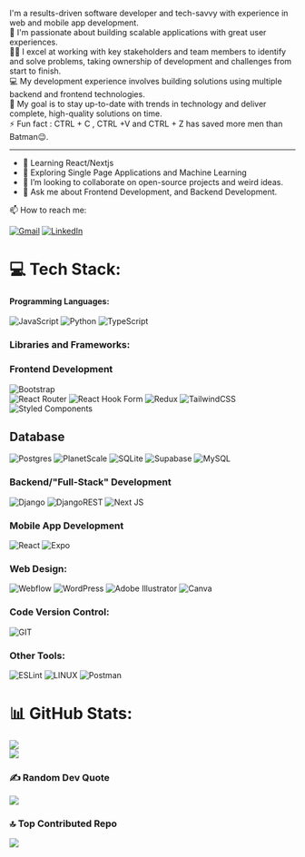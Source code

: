 I'm a results-driven software developer and tech-savvy with experience in web and mobile app development. <br>
💖 I'm passionate about building scalable applications with great user experiences.<br>
💪🏼 I excel at working with key stakeholders and team members to identify and solve problems, taking ownership of development and challenges from start to finish.<br>
💻 My development experience involves building solutions using multiple backend and frontend technologies.<br>
🎯 My goal is to stay up-to-date with trends in technology and deliver complete, high-quality solutions on time.<br>
⚡ Fun fact :  CTRL + C , CTRL +V and CTRL + Z has saved more men than Batman😉.

---
- 📝 Learning React/Nextjs 
- 🔦 Exploring Single Page Applications and Machine Learning
- 👯  I’m looking to collaborate on open-source projects and weird ideas.
- 💬  Ask me about Frontend Development, and Backend Development.

📫 How to reach me: 

[![Gmail](https://img.shields.io/badge/-GMAIL-D14836?style=for-the-badge&logo=gmail&logoColor=white)](mailto:philipobiri3.1@gmail.com)
[![LinkedIn](https://img.shields.io/badge/-LINKEDIN-0077B5?style=for-the-badge&logo=linkedin&logoColor=white)](https://www.linkedin.com/in/philipobiri/](http://www.linkedin.com/in/philipobiri))


# 💻 Tech Stack:

#### Programming Languages:
![JavaScript](https://img.shields.io/badge/javascript-%23323330.svg?style=for-the-badge&logo=javascript&logoColor=%23F7DF1E)
![Python](https://img.shields.io/badge/python-3670A0?style=for-the-badge&logo=python&logoColor=ffdd54) 
![TypeScript](https://img.shields.io/badge/typescript-%23007ACC.svg?style=for-the-badge&logo=typescript&logoColor=white) 




### Libraries and Frameworks:

### Frontend Development
![Bootstrap](https://img.shields.io/badge/bootstrap-%238511FA.svg?style=for-the-badge&logo=bootstrap&logoColor=white)  
![React Router](https://img.shields.io/badge/React_Router-CA4245?style=for-the-badge&logo=react-router&logoColor=white) 
![React Hook Form](https://img.shields.io/badge/React%20Hook%20Form-%23EC5990.svg?style=for-the-badge&logo=reacthookform&logoColor=white) 
![Redux](https://img.shields.io/badge/redux-%23593d88.svg?style=for-the-badge&logo=redux&logoColor=white)
![TailwindCSS](https://img.shields.io/badge/tailwindcss-%2338B2AC.svg?style=for-the-badge&logo=tailwind-css&logoColor=white) 
![Styled Components](https://img.shields.io/badge/styled--components-DB7093?style=for-the-badge&logo=styled-components&logoColor=white)


 ## Database
![Postgres](https://img.shields.io/badge/postgres-%23316192.svg?style=for-the-badge&logo=postgresql&logoColor=white)
![PlanetScale](https://img.shields.io/badge/planetscale-%23000000.svg?style=for-the-badge&logo=planetscale&logoColor=white)
![SQLite](https://img.shields.io/badge/sqlite-%2307405e.svg?style=for-the-badge&logo=sqlite&logoColor=white)
![Supabase](https://img.shields.io/badge/Supabase-3ECF8E?style=for-the-badge&logo=supabase&logoColor=white) 
![MySQL](https://img.shields.io/badge/mysql-%2300000f.svg?style=for-the-badge&logo=mysql&logoColor=white)


### Backend/"Full-Stack" Development
![Django](https://img.shields.io/badge/django-%23092E20.svg?style=for-the-badge&logo=django&logoColor=white)
![DjangoREST](https://img.shields.io/badge/DJANGO-REST-ff1709?style=for-the-badge&logo=django&logoColor=white&color=ff1709&labelColor=gray)
![Next JS](https://img.shields.io/badge/Next-black?style=for-the-badge&logo=next.js&logoColor=white) 


### Mobile App Development 
![React](https://img.shields.io/badge/react_native-%2320232a.svg?style=for-the-badge&logo=react&logoColor=%2361DAFB) 
![Expo](https://img.shields.io/badge/expo-1C1E24?style=for-the-badge&logo=expo&logoColor=#D04A37) 


### Web Design:
![Webflow](https://img.shields.io/badge/Webflow-4353FF?style=for-the-badge&logo=webflow&logoColor=white) 
![WordPress](https://img.shields.io/badge/WordPress-%23117AC9.svg?style=for-the-badge&logo=WordPress&logoColor=white)
![Adobe Illustrator](https://img.shields.io/badge/adobe%20illustrator-%23FF9A00.svg?style=for-the-badge&logo=adobe%20illustrator&logoColor=white) 
![Canva](https://img.shields.io/badge/Canva-%2300C4CC.svg?style=for-the-badge&logo=Canva&logoColor=white) 



### Code Version Control:
![GIT](https://img.shields.io/badge/Git-fc6d26?style=for-the-badge&logo=git&logoColor=white) 


### Other Tools:
![ESLint](https://img.shields.io/badge/ESLint-4B3263?style=for-the-badge&logo=eslint&logoColor=white)
![LINUX](https://img.shields.io/badge/Linux-FCC624?style=for-the-badge&logo=linux&logoColor=black) 
![Postman](https://img.shields.io/badge/Postman-FF6C37?style=for-the-badge&logo=postman&logoColor=white)



# 📊 GitHub Stats:
![](https://github-readme-streak-stats.herokuapp.com/?user=philipObiri&theme=dark&hide_border=false)<br/>
![](https://github-readme-stats.vercel.app/api/top-langs/?username=philipObiri&theme=dark&hide_border=false&include_all_commits=true&count_private=false&layout=compact)


 ### ✍️ Random Dev Quote
![](https://quotes-github-readme.vercel.app/api?type=horizontal&theme=radical)

### 🔝 Top Contributed Repo
![](https://github-contributor-stats.vercel.app/api?username=philipObiri&limit=5&theme=dark&combine_all_yearly_contributions=true)


